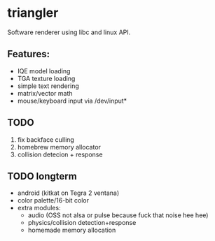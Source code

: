 # triangler

Software renderer using libc and linux API.

## Features:
- IQE model loading
- TGA texture loading
- simple text rendering
- matrix/vector math
- mouse/keyboard input via /dev/input*

## TODO
1) fix backface culling
3) homebrew memory allocator
4) collision detecion + response

## TODO longterm
- android (kitkat on Tegra 2 ventana)
- color palette/16-bit color
- extra modules:
	- audio (OSS not alsa or pulse because fuck that noise hee hee)
	- physics/collision detection+response
	- homemade memory allocation
